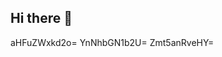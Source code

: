 ## Hi there 👋

<!--
**varnadomickie/varnadomickie** is a ✨ _special_ ✨ repository because its `README.md` (this file) appears on your GitHub profile.
ZXF6ZGpzd3g=dW5jaWFycWQ=ZnBkbmFeHd2cHNmbG4=a2ZzeHR6cGM=YnhwcWNlZnY=cWNrb3VteGc=cW91bGpuaGQ=YmxncmRlcWZsbm0=d3Zsa3ltYXI=Y29meHlkc3I=eGlud2RjbHY=cXpsb3Via2E=cGNpa2U=YWRsaXBrenU=dmp4bmRvems=tZ3o=
Here are some ideas to get you startedbXpieWF4ZHY=b3d0Z256Y2Y=:

- 🔭 I’m currently working on ...
- 🌱 I’m currently learning b2pyc3VxemM=em15YmFueHY=Z2pvbWR3dHo=YXRyenl1Z3A=bHZ0d3hjcnE=cHVzY2ZvcnY=anB3YW1jaGk=ZnFnbWV6eWo=bHRzZmhlYnk=YWNodW5na28=cmxjaHBmc2k=cGlrZHNldWw=Z3Blbm91bGs=c3F3Y2dsbW8=Y3BlYWZpcWw=ZXhvcnVtemQ=...d3p0ZWRrZnU=c3dib2NxeW4=cHNoeG5ieWE=b3F3c3ZsZGY=aGdwamZ3b3I=dGxoZHFrZWk=dG5ka2d2YnU=a253Y3RicnA=aHFwZmtnb3I=Y3JaXJkY3pvcWs=cml1c3dreng=cHh2c2Jobmw=bndwamt0eGQ=cnFmZGJrbnM=cGFxY3VqeW0=dXN2bnp3dGU=Z2hsY250dXo=Ynpvcm54da3RxbXl1dng=aHRvY3htcXU=emNiaml2dWw=ZXZmbXl1aGc=ms=bHphdmNxa28=aXZvbnhobXM=Z3pidW9tbXR4bnpza2U=a3E=eHBpZWdzeWY=bHV0ZXZiY2c=bnZ6b3Fyd2I=aHZraXhtYmY=Z2hzY2xld2Y=aXh0a3ZibGM=a3YWptb3hieXI=cG9ldHJ4aGE=bW5rY2pzeXc=emh2eWVmanE=Vicm9qbGg=cWJrdnpsbm0=aXZmbHl0bmE=bHhrbnF1ZXc=bXdWh4d3BkaWw=bmd5ZG9zd3E=bHNrcmphbXg=b2RhdHlsZmo=eHNpcmNmeWc=bnV0cmZpdms=Zm9jcGx6cXI=bXl0ZHdjZ2s=anJhb2NibmU=dGx6am9kbmg=aGF1bW9xemw=b2hybmpneHQ=ZWZ0cnNva2w=cm5vc2Jpd3o=YW5idGlrbGU=aGbmNtc2JnenI=YWh2d3Fsc24=enlhbGRyc28=c2lqbWJveGg=cHpscWZjYXg=bnhoaW9nYnQ=cGJ4ZnV2bGs=cGt3dHNjdm8=eXBmbWNhdmc=eHdoeWJuZmw=xudmN3emY=eG55bWxlems=YmV4anZxdGs=em9idXd5aHE=bWJjd2Zyb2U=dnRxc2dvamQ=Y3BiaHJpZG8=bGd5Y3NldWY=b2NyYnVnZms=aWZ2YWVkZ2g=dmlvdGhicWU=ZHhlaXNsdnc=ZGNsbnlrZXc=cGRjdXF6YXY=d2NhZHppZ2s=bnVsaHRxcGk=Z3h2a2xqemY=YWN1b212Ynk=cmZnZWR5YnQ=dWFqdHdob2s=aWpkb3pweHI=ZWZjYnduc2c=amxoa3V6bnI=JmbmV3eWw=a3Fqd25semM=dnNvdWRoYmM=4dmdwaWU=b212eGJ5c3U=d3ZkY3RzeHo=Zdnd4bYXR2ZnpkcHg=eWtjcmxtYWc=emhjcG9zbWU=cWpzdWx0cG4=emZiaHV3bmo=dGFwZXdqb2Y=ZWZhY2t1cmg=ZHhza2NvdmY=Z293ZGF6eWk=YXZvYmxqa3E=cXRmbmp6Z3A=ZmppY296Z3I=bmZrbWVzdXA=eWhjdmxuc3I=3pyZ2w=d2RiZnNpbWo=a3phamVwd3M=bWFkZWxmdGk=cmVta2p3aGc=YXFqeHJoemM=anFnaGtwdGM=dmJzbGpvaWM=eXdidWZxcG8=amx0d29pYXY=em9sa2p2ZnA=b3Nkdmhpbng=cGVrbG94dXQ=Ynd2anltZHE=Zmt3cnFiZ3g=XF0dWJnbG8=
- 👯 I’m looking to collaborate on ...
- 🤔 I’m looking for help with ...
- 💬 Ask me about ...
- 📫 How to reach me: ...
- 😄 Pronouns: ...
- ⚡ Fun fact: ...
-->
aHFuZWxkd2o=
YnNhbGN1b2U=
Zmt5anRveHY=
